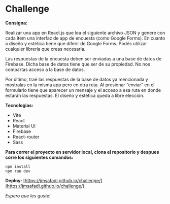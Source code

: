 # Challenge

**Consigna:**

Realizar una app en React.js que lea el siguiente archivo JSON y genere con cada ítem una interfaz de app de encuesta (como Google Forms).
En cuanto a diseño y estética tiene que diferir de Google Forms. Podés utilizar cualquier librería que creas necesaria.

Las respuestas de la encuesta deben ser enviadas a una base de datos de Firebase.
Dicha base de datos tiene que ser de su propiedad. No nos compartas acceso a la base de datos.

Por último, traé las respuestas de la base de datos ya mencionada y mostralas en la misma app pero en otra ruta. Al presionar “enviar” en el formulario tiene que aparecer un mensaje y el acceso a esa ruta en donde estarán las respuestas. El diseño y estética queda a libre elección.

**Tecnologias:**
* Vite
* React
* Material UI
* Firebase
* React-router
* Sass

**Para correr el proyecto en servidor local, clona el repositorio y despues corre los siguientes comandos:**
```
npm install
npm run dev

```
**Deploy:**
[https://jmsafadi.github.io/challenge/](https://jmsafadi.github.io/challenge/)

*Espero que les guste!*
